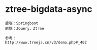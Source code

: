 # ztree-bigdata-async

```
后端：Springboot
前端：JQuery，Ztree

参考：
http://www.treejs.cn/v3/demo.php#_402
```
